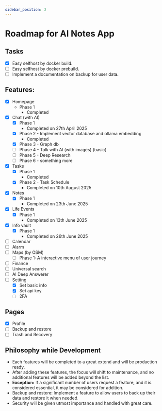 ```yaml
---
sidebar_position: 2
---
```


# Roadmap for AI Notes App

## Tasks
- [x] Easy selfhost by docker build.
- [ ] Easy selfhost by docker prebuild.
- [ ] Implement a documentation on backup for user data.

## Features:
- [x] Homepage
    - Phase 1
        - Completed
- [x] Chat (with AI)
    - [x] Phase 1
        - Completed on 27th April 2025
    - [x] Phase 2 - Implement vector database and ollama embedding
        - Completed
    - [x] Phase 3 - Graph db
    - [ ] Phase 4 - Talk with AI (with images) (basic)
    - [ ] Phase 5 - Deep Research
    - [ ] Phase 6 - something more
- [x] Tasks
    - [x] Phase 1
        - Completed
    - [x] Phase 2 - Task Schedule
        - Completed on 10th August 2025
- [x] Notes
    - [x] Phase 1
        - Completed on 23th June 2025
- [x] Life Events
    - [x] Phase 1
        - Completed on 13th June 2025
- [x] Info vault
    - [x] Phase 1
        - Completed on 26th June 2025
- [ ] Calendar
- [ ] Alarm
- [ ] Maps (by OSM)
    - [ ] Phase 1: A interactive menu of user journey
- [ ] Finance
- [ ] Universal search
- [ ] AI Deep Answerer
- [ ] Setting
    - [x] Set basic info
    - [x] Set api key
    - [ ] 2FA

## Pages
- [x] Profile
- [ ] Backup and restore
- [ ] Trash and Recovery

## Philosophy while Development
- Each features will be completed to a great extend and will be production ready.
- After adding these features, the focus will shift to maintenance, and no additional features will be added beyond the list.
- **Exception:** If a significant number of users request a feature, and it is considered essential, it may be considered for addition.
- Backup and restore: Implement a feature to allow users to back up their data and restore it when needed.
- Security will be given utmost importance and handled with great care.
